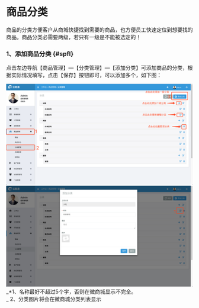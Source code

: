 # 商品分类

商品的分类方便客户从商城快捷找到需要的商品，也方便员工快速定位到想要找的商品。商品分类必需要两级，若只有一级是不能被选定的！

### 1、添加商品分类 {#spfl}

点击左边导航【商品管理】—【分类管理】—【添加分类】可添加商品的分类，根据实际情况填写，点击【保存】按钮即可，可以添加多个，如下图：

![](/assets/spgl-flgl-1.png)![](/assets/spgl-flgl-2.png)_\*1、名称最好不超过5个字，否则在微商城显示不完全。    
_  2、分类图片将会在微商城分类列表显示

